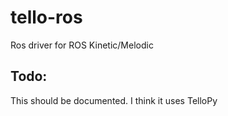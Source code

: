 # tello-ros
Ros driver for ROS Kinetic/Melodic

## Todo:
This should be documented.
I think it uses TelloPy
